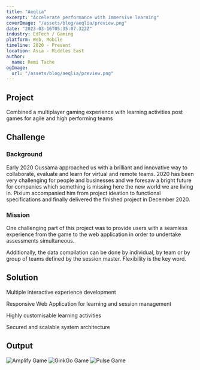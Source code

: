 ```yaml
---
title: "Aeqlia"
excerpt: "Accelerate performance with immersive learning"
coverImage: "/assets/blog/aeqlia/preview.png"
date: "2023-03-16T05:35:07.322Z"
industry: EdTech / Gaming
platform: Web, Mobile
timeline: 2020 - Present
location: Asia - Middles East
author:
  name: Remi Tache
ogImage:
  url: "/assets/blog/aeqlia/preview.png"
---
```


## Project

Combined a multiplayer gaming experience with learning activities post games for agile and high performing teams

## Challenge

### Background

Early 2020 Oussama approached us with a brilliant and innovative way to collaborate, evaluate and learn for virtual and remote teams. 2020 has been very challenging for people and businesses and we foresaw a bright future for companies which something is missing here the new world we are living in. Pixium accompanied him from project ideation to functional specifications and finally delivered the finished project in December 2020.

### Mission

One challenging part of this project was to provide users with a seamless experience from the game to the web application in order to undertake assessments simultaneous.

Additionally, the data compilation can be done by individual, by team or by group of teams defined by the session master. Flexibility is the key word.

## Solution

Multiple interactive experience development

Responsive Web Application for learning and session management

Highly customisable learning activities

Secured and scalable system architecture

## Output

<div class="grid grid-cols-1 md:grid-cols-2 lg:grid-cols-3 gap-4">
  <img src="/assets/blog/aeqlia/img1.png" alt="Amplify Game">
  <img src="/assets/blog/aeqlia/img2.png" alt="GinkGo Game">
  <img src="/assets/blog/aeqlia/img3.png" alt="Pulse Game">
</div>
